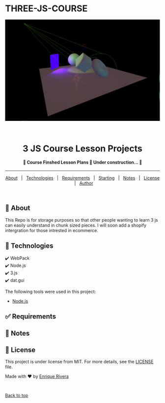 # THREE-JS-COURSE
<div align="center" id="top"> 
  <img src="Static\Lesson 14 Light Final Product.png" alt="3D Models with Lighting" />

  &#xa0;

  <!-- <a href="https://{{app_url}}.netlify.app">Demo</a> -->
</div>

<h1 align="center">3 JS Course Lesson Projects  </h1>

<!-- Status -->

<h4 align="center"> 
	🚧 Course Finshed Lesson Plans 🚀 Under construction...  🚧
</h4> 

<hr> 

<p align="center">
  <a href="#dart-about">About</a> &#xa0; | &#xa0; 
  <a href="#rocket-technologies">Technologies</a> &#xa0; | &#xa0;
  <a href="#white_check_mark-requirements">Requirements</a> &#xa0; | &#xa0;
  <a href="#checkered_flag-starting">Starting</a> &#xa0; | &#xa0;
  <a href="#memo-notes">Notes</a> &#xa0; | &#xa0;
  <a href="#memo-license">License</a> &#xa0; | &#xa0;
  <a href="https://github.com/{{github}}" target="_blank">Author</a>
</p>

<br>

## :dart: About ##

This Repo is for storage purposes so that other people wanting to learn 3 js can easily understand in chunk sized pieces. I will soon add a shopify intergration for those intrested in ecommerce.

## :rocket: Technologies ##

:heavy_check_mark: WebPack \
:heavy_check_mark: Node.js \
:heavy_check_mark: 3.js    \
:heavy_check_mark: dat.gui    


The following tools were used in this project:

- [Node.js](https://nodejs.org/en/)



## :white_check_mark: Requirements ##


## :memo: Notes ##


## :memo: License ##
This project is under license from MIT. For more details, see the [LICENSE](LICENSE.md) file.

Made with :heart: by <a href="https://github.com/Quantum-Impulse/THREE-JS-COURSE" target="_blank">Enrique Rivera</a>

&#xa0;

<a href="#top">Back to top</a>
